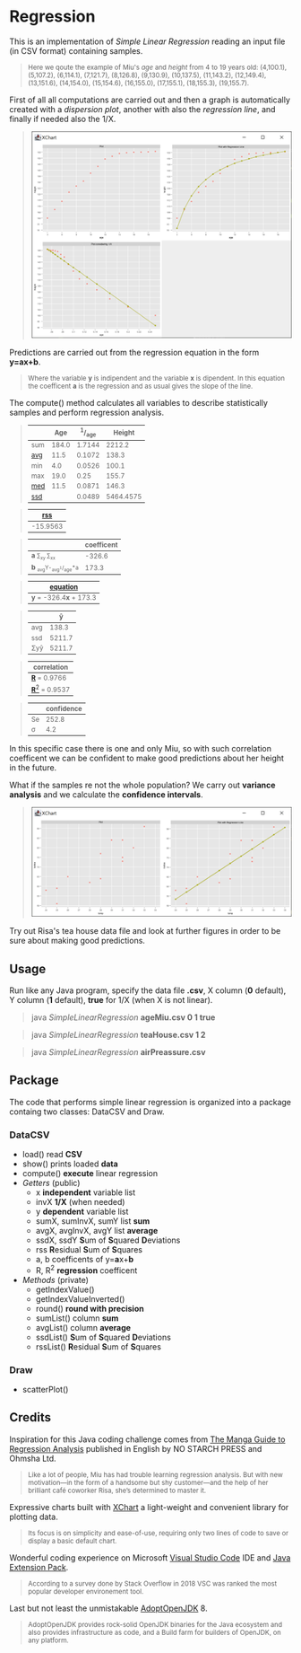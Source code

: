 # Regression

This is an implementation of *Simple Linear Regression* reading an input file (in CSV format) containing samples. 

<small>

>Here we qoute the example of Miu's *age* and *height* from 4 to 19 years old: (4,100.1), (5,107.2), (6,114.1), (7,121.7), (8,126.8), (9,130.9), (10,137.5), (11,143.2), (12,149.4), (13,151.6), (14,154.0), (15,154.6), (16,155.0), (17,155.1), (18,155.3), (19,155.7).

</small>

First of all all computations are carried out and then a graph is automatically created with a *dispersion plot*, another with also the *regression line*, and finally if needed also the 1/X.  

><img src="img/chart_Miu.PNG" width="600" />

Predictions are carried out from the regression equation in the form **y=ax+b**. 

<small>

>Where the variable **y** is indipendent and the variable  **x** is dipendent. In this equation the coefficent **a** is the regression and as usual gives the slope of the line.

</small>

The compute() method calculates all variables to describe statistically samples and perform regression analysis.

<small>

>| | Age | <sup>1</sup>/<sub>age</sub> | Height |
>| --- | --- | --- | --- |
>| sum | 184.0 | 1.7144 | 2212.2 |
>| [avg](https://en.wikipedia.org/wiki/Mean "actually this is called the Mean") | 11.5 | 0.1072 | 138.3 |
>| min | 4.0 | 0.0526 | 100.1 |
>| max | 19.0 | 0.25 | 155.7 |
>| [med](https://en.wikipedia.org/wiki/Median "actually this is called the Median") | 11.5 | 0.0871 | 146.3 |
>| [ssd](https://www.investopedia.com/terms/s/sum-of-squares.asp) | | 0.0489 | 5464.4575 |


>| [rss](https://en.wikipedia.org/wiki/Residual_sum_of_squares) |
>| --- |
>| -15.9563| |

>| | coefficent |
>| --- | --- |
>| **a** <small>&sum;<sub>xy</sub> &sum;<sub>xx</sub></small> | -326.6 |
>| **b** <small><sub>avg</sub>Y-<sub>avg<sup>1</sup></sub>/<sub>age</sub>*a</small> |  173.3 | 

>| [equation](https://en.wikipedia.org/wiki/Simple_linear_regression) |
>| --- |
>| **y** = -326.4**x** + 173.3 |

>| | ŷ |
>| --- | --- |
>| avg | 138.3 |
>| ssd | 5211.7 |
>| &Sigma;yŷ | 5211.7 |

>| correlation |
>| --- |
>| [**R**](https://en.wikipedia.org/wiki/Correlation_coefficient) = 0.9766 |
>| [**R**<sup>2</sup>](https://en.wikipedia.org/wiki/Coefficient_of_determination) = 0.9537 |

>| | confidence |
>| --- | --- |
>| Se | 252.8 |
>| &sigma; | 4.2 |

</small>

In this specific case there is one and only Miu, so with such correlation coefficent we can be confident to make good predictions about her height in the future. 

What if the samples re not the whole population? We carry out **variance analysis** and we calculate the **confidence intervals**.

><img src="img/chart_Risa.PNG" width="600" />

Try out Risa's tea house data file and look at further figures in order to be sure about making good predictions. 



## Usage
Run like any Java program, specify the data file **.csv**, X column (**0** default), Y column (**1** default), **true** for 1/X (when X is not linear).
> java *SimpleLinearRegression* **ageMiu.csv 0 1 true**

> java *SimpleLinearRegression* **teaHouse.csv 1 2**

> java *SimpleLinearRegression* **airPreassure.csv**

## Package
The code that performs simple linear regression is organized into a package containg two classes: DataCSV and Draw.

### DataCSV
- load()    read **CSV**
- show()    prints loaded **data**
- compute() **execute** linear regression
- *Getters* (public)
    - x **independent** variable list
    - invX  **1/X** (when needed)
    - y **dependent** variable list
    - sumX, sumInvX, sumY   list **sum**
    - avgX, avgInvX, avgY   list **average**
    - ssdX, ssdY    **S**um of **S**quared  **D**eviations
    - rss  **R**esidual **S**um of **S**quares
    - a, b  coefficents of y=**a**x+**b**
    - R, R<sup>2</sup>  **regression** coefficent
- *Methods* (private)
    - getIndexValue()
    - getIndexValueInverted()
    - round()   **round with precision**
    - sumList() column **sum**
    - avgList() column **average**
    - ssdList()  **S**um of **S**quared  **D**eviations
    - rssList()  **R**esidual **S**um of **S**quares

### Draw
- scatterPlot()

## Credits
Inspiration for this Java coding challenge comes from [The Manga Guide to Regression Analysis](https://nostarch.com/regression) published in English by NO STARCH PRESS and Ohmsha Ltd.

<small>

>Like a lot of people, Miu has had trouble learning regression analysis. But with new motivation—in the form of a handsome but shy customer—and the help of her brilliant café coworker Risa, she’s determined to master it.
</small>

Expressive charts built with [XChart](https://knowm.org/open-source/xchart/) a light-weight and convenient library for plotting data.

<small> 

>Its focus is on simplicity and ease-of-use, requiring only two lines of code to save or display a basic default chart.
</small>

Wonderful coding experience on Microsoft [Visual Studio Code](https://code.visualstudio.com/) IDE and [Java Extension Pack](https://marketplace.visualstudio.com/items?itemName=vscjava.vscode-java-pack).

<small>

>According to a survey done by Stack Overflow in 2018 VSC was ranked the most popular developer environement tool.

</small>

Last but not least the unmistakable [AdoptOpenJDK](https://adoptopenjdk.net/) 8.

<small>

>AdoptOpenJDK provides rock-solid OpenJDK binaries for the Java ecosystem and also provides infrastructure as code, and a Build farm for builders of OpenJDK, on any platform.

</small>